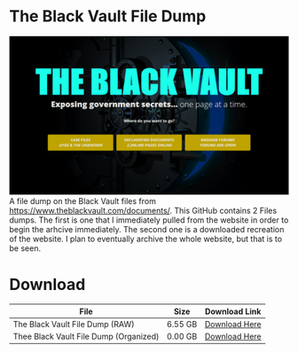 # The Black Vault File Dump
![](https://github.com/TheArchyvist/The-Black-Vault-File-Dump/blob/main/Assests/GitHub%20Banner.PNG)
A file dump on the Black Vault files from https://www.theblackvault.com/documents/. This GitHub contains 2 Files dumps. The first is one that I immediately pulled from the website in order to begin the arhcive immediately. The second one is a downloaded recreation of the website. I plan to eventually archive the whole website, but that is to be seen.

# Download
| File | Size | Download Link |
| -- | -- | -- |
| The Black Vault File Dump (RAW) | 6.55 GB | [Download Here](https://downgit.github.io/#/home?url=https://github.com/TheArchyvist/The-Black-Vault-File-Dump/tree/main/The%20Black%20Vault%20(RAW)) |
| Thee Black Vault File Dump (Organized) | 0.00 GB | [Download Here]() |
